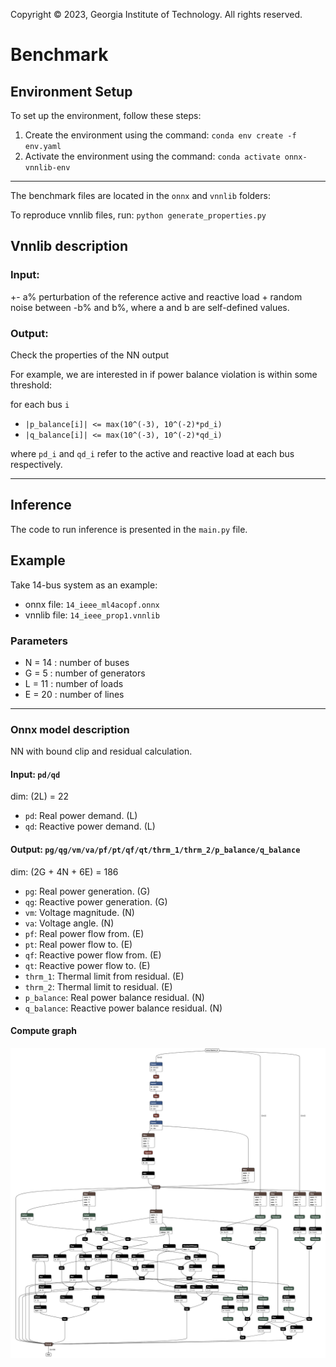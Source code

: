 Copyright © 2023, Georgia Institute of Technology. All rights reserved.

# Benchmark

## Environment Setup
To set up the environment, follow these steps:
1. Create the environment using the command: `conda env create -f env.yaml`
2. Activate the environment using the command: `conda activate onnx-vnnlib-env`

---
The benchmark files are located in the `onnx` and `vnnlib` folders:

To reproduce vnnlib files, run: `python generate_properties.py`

## Vnnlib description
### Input:
+- a% perturbation of the reference active and reactive load + random noise between -b% and b%, where a and b are self-defined values.
### Output:
Check the properties of the NN output

For example, we are interested in if power balance violation is within some threshold:

for each bus `i`
- `|p_balance[i]| <= max(10^(-3), 10^(-2)*pd_i)`
- `|q_balance[i]| <= max(10^(-3), 10^(-2)*qd_i)`

where `pd_i` and `qd_i` refer to the active and reactive load at each bus respectively.

---
## Inference
The code to run inference is presented in the `main.py` file.

## Example
Take 14-bus system as an example:
- onnx file: `14_ieee_ml4acopf.onnx`
- vnnlib file: `14_ieee_prop1.vnnlib`

### Parameters
- N = 14 : number of buses
- G =  5 : number of generators
- L = 11 : number of loads
- E = 20 : number of lines
---
### Onnx model description
NN with bound clip and residual calculation.
#### Input: `pd/qd`
dim: (2L) = 22
- `pd`: Real power demand. (L)
- `qd`: Reactive power demand. (L)
#### Output: `pg/qg/vm/va/pf/pt/qf/qt/thrm_1/thrm_2/p_balance/q_balance`
dim: (2G + 4N + 6E) = 186
- `pg`: Real power generation. (G)
- `qg`: Reactive power generation. (G)
- `vm`: Voltage magnitude. (N)
- `va`: Voltage angle. (N)
- `pf`: Real power flow from. (E)
- `pt`: Real power flow to. (E)
- `qf`: Reactive power flow from. (E)
- `qt`: Reactive power flow to. (E)
- `thrm_1`: Thermal limit from residual. (E)
- `thrm_2`: Thermal limit to residual. (E)
- `p_balance`: Real power balance residual. (N)
- `q_balance`: Reactive power balance residual. (N)

#### Compute graph
![](etc/compute_graph.png)
